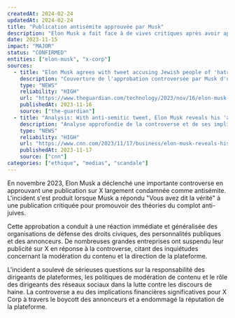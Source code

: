 ```yaml
---
createdAt: 2024-02-24
updatedAt: 2024-02-24
title: "Publication antisémite approuvée par Musk"
description: "Elon Musk a fait face à de vives critiques après avoir approuvé une publication sur X accusée de promouvoir des opinions antisémites, conduisant à un boycott des annonceurs et à un tollé public."
date: 2023-11-15
impact: "MAJOR"
status: "CONFIRMED"
entities: ["elon-musk", "x-corp"]
sources:
  - title: "Elon Musk agrees with tweet accusing Jewish people of 'hatred against whites'"
    description: "Couverture de l'approbation controversée par Musk d'une publication antisémite sur X"
    type: "NEWS"
    reliability: "HIGH"
    url: "https://www.theguardian.com/technology/2023/nov/16/elon-musk-antisemitic-tweet-adl"
    publishedAt: 2023-11-16
    source: ["the-guardian"]
  - title: "Analysis: With anti-semitic tweet, Elon Musk reveals his 'actual truth'"
    description: "Analyse approfondie de la controverse et de ses implications"
    type: "NEWS"
    reliability: "HIGH"
    url: "https://www.cnn.com/2023/11/17/business/elon-musk-reveals-his-actual-truth/index.html"
    publishedAt: 2023-11-17
    source: ["cnn"]
categories: ["ethique", "medias", "scandale"]
---
```


En novembre 2023, Elon Musk a déclenché une importante controverse en approuvant une publication sur X largement condamnée comme antisémite. L'incident s'est produit lorsque Musk a répondu "Vous avez dit la vérité" à une publication critiquée pour promouvoir des théories du complot anti-juives.

Cette approbation a conduit à une réaction immédiate et généralisée des organisations de défense des droits civiques, des personnalités publiques et des annonceurs. De nombreuses grandes entreprises ont suspendu leur publicité sur X en réponse à la controverse, citant des inquiétudes concernant la modération du contenu et la direction de la plateforme.

L'incident a soulevé de sérieuses questions sur la responsabilité des dirigeants de plateformes, les politiques de modération de contenu et le rôle des dirigeants des réseaux sociaux dans la lutte contre les discours de haine. La controverse a eu des implications financières significatives pour X Corp à travers le boycott des annonceurs et a endommagé la réputation de la plateforme. 
